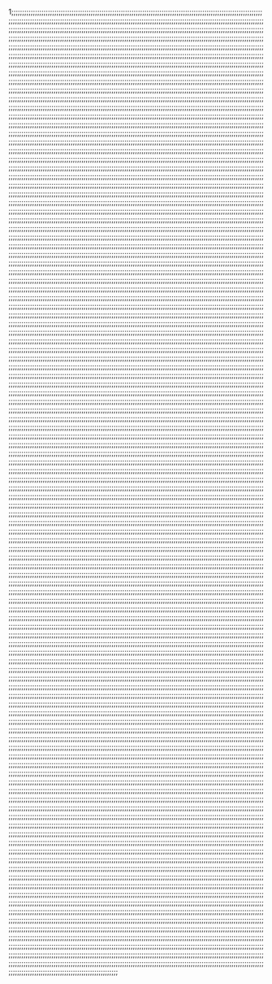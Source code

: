 1;;;;;;;;;;;;;;;;;;;;;;;;;;;;;;;;;;;;;;;;;;;;;;;;;;;;;;;;;;;;;;;;;;;;;;;;;;;;;;;;;;;;;;;;;;;;;;;;;;;;;;;;;;;;;;;;;;;;;;;;;;;;;;;;;;;;;;;;;;;;;;;;;;;;;;;;;;;;;;;;;;;;;;;;;;;;;;;;;;;;;;;;;;;;;;;;;;;;;;;;;;;;;;;;;;;;;;;;;;;;;;;;;;;;;;;;;;;;;;;;;;;;;;;;;;;;;;;;;;;;;;;;;;;;;;;;;;;;;;;;;;;;;;;;;;;;;;;;;;;;;;;;;;;;;;;;;;;;;;;;;;;;;;;;;;;;;;;;;;;;;;;;;;;;;;;;;;;;;;;;;;;;;;;;;;;;;;;;;;;;;;;;;;;;;;;;;;;;;;;;;;;;;;;;;;;;;;;;;;;;;;;;;;;;;;;;;;;;;;;;;;;;;;;;;;;;;;;;;;;;;;;;;;;;;;;;;;;;;;;;;;;;;;;;;;;;;;;;;;;;;;;;;;;;;;;;;;;;;;;;;;;;;;;;;;;;;;;;;;;;;;;;;;;;;;;;;;;;;;;;;;;;;;;;;;;;;;;;;;;;;;;;;;;;;;;;;;;;;;;;;;;;;;;;;;;;;;;;;;;;;;;;;;;;;;;;;;;;;;;;;;;;;;;;;;;;;;;;;;;;;;;;;;;;;;;;;;;;;;;;;;;;;;;;;;;;;;;;;;;;;;;;;;;;;;;;;;;;;;;;;;;;;;;;;;;;;;;;;;;;;;;;;;;;;;;;;;;;;;;;;;;;;;;;;;;;;;;;;;;;;;;;;;;;;;;;;;;;;;;;;;;;;;;;;;;;;;;;;;;;;;;;;;;;;;;;;;;;;;;;;;;;;;;;;;;;;;;;;;;;;;;;;;;;;;;;;;;;;;;;;;;;;;;;;;;;;;;;;;;;;;;;;;;;;;;;;;;;;;;;;;;;;;;;;;;;;;;;;;;;;;;;;;;;;;;;;;;;;;;;;;;;;;;;;;;;;;;;;;;;;;;;;;;;;;;;;;;;;;;;;;;;;;;;;;;;;;;;;;;;;;;;;;;;;;;;;;;;;;;;;;;;;;;;;;;;;;;;;;;;;;;;;;;;;;;;;;;;;;;;;;;;;;;;;;;;;;;;;;;;;;;;;;;;;;;;;;;;;;;;;;;;;;;;;;;;;;;;;;;;;;;;;;;;;;;;;;;;;;;;;;;;;;;;;;;;;;;;;;;;;;;;;;;;;;;;;;;;;;;;;;;;;;;;;;;;;;;;;;;;;;;;;;;;;;;;;;;;;;;;;;;;;;;;;;;;;;;;;;;;;;;;;;;;;;;;;;;;;;;;;;;;;;;;;;;;;;;;;;;;;;;;;;;;;;;;;;;;;;;;;;;;;;;;;;;;;;;;;;;;;;;;;;;;;;;;;;;;;;;;;;;;;;;;;;;;;;;;;;;;;;;;;;;;;;;;;;;;;;;;;;;;;;;;;;;;;;;;;;;;;;;;;;;;;;;;;;;;;;;;;;;;;;;;;;;;;;;;;;;;;;;;;;;;;;;;;;;;;;;;;;;;;;;;;;;;;;;;;;;;;;;;;;;;;;;;;;;;;;;;;;;;;;;;;;;;;;;;;;;;;;;;;;;;;;;;;;;;;;;;;;;;;;;;;;;;;;;;;;;;;;;;;;;;;;;;;;;;;;;;;;;;;;;;;;;;;;;;;;;;;;;;;;;;;;;;;;;;;;;;;;;;;;;;;;;;;;;;;;;;;;;;;;;;;;;;;;;;;;;;;;;;;;;;;;;;;;;;;;;;;;;;;;;;;;;;;;;;;;;;;;;;;;;;;;;;;;;;;;;;;;;;;;;;;;;;;;;;;;;;;;;;;;;;;;;;;;;;;;;;;;;;;;;;;;;;;;;;;;;;;;;;;;;;;;;;;;;;;;;;;;;;;;;;;;;;;;;;;;;;;;;;;;;;;;;;;;;;;;;;;;;;;;;;;;;;;;;;;;;;;;;;;;;;;;;;;;;;;;;;;;;;;;;;;;;;;;;;;;;;;;;;;;;;;;;;;;;;;;;;;;;;;;;;;;;;;;;;;;;;;;;;;;;;;;;;;;;;;;;;;;;;;;;;;;;;;;;;;;;;;;;;;;;;;;;;;;;;;;;;;;;;;;;;;;;;;;;;;;;;;;;;;;;;;;;;;;;;;;;;;;;;;;;;;;;;;;;;;;;;;;;;;;;;;;;;;;;;;;;;;;;;;;;;;;;;;;;;;;;;;;;;;;;;;;;;;;;;;;;;;;;;;;;;;;;;;;;;;;;;;;;;;;;;;;;;;;;;;;;;;;;;;;;;;;;;;;;;;;;;;;;;;;;;;;;;;;;;;;;;;;;;;;;;;;;;;;;;;;;;;;;;;;;;;;;;;;;;;;;;;;;;;;;;;;;;;;;;;;;;;;;;;;;;;;;;;;;;;;;;;;;;;;;;;;;;;;;;;;;;;;;;;;;;;;;;;;;;;;;;;;;;;;;;;;;;;;;;;;;;;;;;;;;;;;;;;;;;;;;;;;;;;;;;;;;;;;;;;;;;;;;;;;;;;;;;;;;;;;;;;;;;;;;;;;;;;;;;;;;;;;;;;;;;;;;;;;;;;;;;;;;;;;;;;;;;;;;;;;;;;;;;;;;;;;;;;;;;;;;;;;;;;;;;;;;;;;;;;;;;;;;;;;;;;;;;;;;;;;;;;;;;;;;;;;;;;;;;;;;;;;;;;;;;;;;;;;;;;;;;;;;;;;;;;;;;;;;;;;;;;;;;;;;;;;;;;;;;;;;;;;;;;;;;;;;;;;;;;;;;;;;;;;;;;;;;;;;;;;;;;;;;;;;;;;;;;;;;;;;;;;;;;;;;;;;;;;;;;;;;;;;;;;;;;;;;;;;;;;;;;;;;;;;;;;;;;;;;;;;;;;;;;;;;;;;;;;;;;;;;;;;;;;;;;;;;;;;;;;;;;;;;;;;;;;;;;;;;;;;;;;;;;;;;;;;;;;;;;;;;;;;;;;;;;;;;;;;;;;;;;;;;;;;;;;;;;;;;;;;;;;;;;;;;;;;;;;;;;;;;;;;;;;;;;;;;;;;;;;;;;;;;;;;;;;;;;;;;;;;;;;;;;;;;;;;;;;;;;;;;;;;;;;;;;;;;;;;;;;;;;;;;;;;;;;;;;;;;;;;;;;;;;;;;;;;;;;;;;;;;;;;;;;;;;;;;;;;;;;;;;;;;;;;;;;;;;;;;;;;;;;;;;;;;;;;;;;;;;;;;;;;;;;;;;;;;;;;;;;;;;;;;;;;;;;;;;;;;;;;;;;;;;;;;;;;;;;;;;;;;;;;;;;;;;;;;;;;;;;;;;;;;;;;;;;;;;;;;;;;;;;;;;;;;;;;;;;;;;;;;;;;;;;;;;;;;;;;;;;;;;;;;;;;;;;;;;;;;;;;;;;;;;;;;;;;;;;;;;;;;;;;;;;;;;;;;;;;;;;;;;;;;;;;;;;;;;;;;;;;;;;;;;;;;;;;;;;;;;;;;;;;;;;;;;;;;;;;;;;;;;;;;;;;;;;;;;;;;;;;;;;;;;;;;;;;;;;;;;;;;;;;;;;;;;;;;;;;;;;;;;;;;;;;;;;;;;;;;;;;;;;;;;;;;;;;;;;;;;;;;;;;;;;;;;;;;;;;;;;;;;;;;;;;;;;;;;;;;;;;;;;;;;;;;;;;;;;;;;;;;;;;;;;;;;;;;;;;;;;;;;;;;;;;;;;;;;;;;;;;;;;;;;;;;;;;;;;;;;;;;;;;;;;;;;;;;;;;;;;;;;;;;;;;;;;;;;;;;;;;;;;;;;;;;;;;;;;;;;;;;;;;;;;;;;;;;;;;;;;;;;;;;;;;;;;;;;;;;;;;;;;;;;;;;;;;;;;;;;;;;;;;;;;;;;;;;;;;;;;;;;;;;;;;;;;;;;;;;;;;;;;;;;;;;;;;;;;;;;;;;;;;;;;;;;;;;;;;;;;;;;;;;;;;;;;;;;;;;;;;;;;;;;;;;;;;;;;;;;;;;;;;;;;;;;;;;;;;;;;;;;;;;;;;;;;;;;;;;;;;;;;;;;;;;;;;;;;;;;;;;;;;;;;;;;;;;;;;;;;;;;;;;;;;;;;;;;;;;;;;;;;;;;;;;;;;;;;;;;;;;;;;;;;;;;;;;;;;;;;;;;;;;;;;;;;;;;;;;;;;;;;;;;;;;;;;;;;;;;;;;;;;;;;;;;;;;;;;;;;;;;;;;;;;;;;;;;;;;;;;;;;;;;;;;;;;;;;;;;;;;;;;;;;;;;;;;;;;;;;;;;;;;;;;;;;;;;;;;;;;;;;;;;;;;;;;;;;;;;;;;;;;;;;;;;;;;;;;;;;;;;;;;;;;;;;;;;;;;;;;;;;;;;;;;;;;;;;;;;;;;;;;;;;;;;;;;;;;;;;;;;;;;;;;;;;;;;;;;;;;;;;;;;;;;;;;;;;;;;;;;;;;;;;;;;;;;;;;;;;;;;;;;;;;;;;;;;;;;;;;;;;;;;;;;;;;;;;;;;;;;;;;;;;;;;;;;;;;;;;;;;;;;;;;;;;;;;;;;;;;;;;;;;;;;;;;;;;;;;;;;;;;;;;;;;;;;;;;;;;;;;;;;;;;;;;;;;;;;;;;;;;;;;;;;;;;;;;;;;;;;;;;;;;;;;;;;;;;;;;;;;;;;;;;;;;;;;;;;;;;;;;;;;;;;;;;;;;;;;;;;;;;;;;;;;;;;;;;;;;;;;;;;;;;;;;;;;;;;;;;;;;;;;;;;;;;;;;;;;;;;;;;;;;;;;;;;;;;;;;;;;;;;;;;;;;;;;;;;;;;;;;;;;;;;;;;;;;;;;;;;;;;;;;;;;;;;;;;;;;;;;;;;;;;;;;;;;;;;;;;;;;;;;;;;;;;;;;;;;;;;;;;;;;;;;;;;;;;;;;;;;;;;;;;;;;;;;;;;;;;;;;;;;;;;;;;;;;;;;;;;;;;;;;;;;;;;;;;;;;;;;;;;;;;;;;;;;;;;;;;;;;;;;;;;;;;;;;;;;;;;;;;;;;;;;;;;;;;;;;;;;;;;;;;;;;;;;;;;;;;;;;;;;;;;;;;;;;;;;;;;;;;;;;;;;;;;;;;;;;;;;;;;;;;;;;;;;;;;;;;;;;;;;;;;;;;;;;;;;;;;;;;;;;;;;;;;;;;;;;;;;;;;;;;;;;;;;;;;;;;;;;;;;;;;;;;;;;;;;;;;;;;;;;;;;;;;;;;;;;;;;;;;;;;;;;;;;;;;;;;;;;;;;;;;;;;;;;;;;;;;;;;;;;;;;;;;;;;;;;;;;;;;;;;;;;;;;;;;;;;;;;;;;;;;;;;;;;;;;;;;;;;;;;;;;;;;;;;;;;;;;;;;;;;;;;;;;;;;;;;;;;;;;;;;;;;;;;;;;;;;;;;;;;;;;;;;;;;;;;;;;;;;;;;;;;;;;;;;;;;;;;;;;;;;;;;;;;;;;;;;;;;;;;;;;;;;;;;;;;;;;;;;;;;;;;;;;;;;;;;;;;;;;;;;;;;;;;;;;;;;;;;;;;;;;;;;;;;;;;;;;;;;;;;;;;;;;;;;;;;;;;;;;;;;;;;;;;;;;;;;;;;;;;;;;;;;;;;;;;;;;;;;;;;;;;;;;;;;;;;;;;;;;;;;;;;;;;;;;;;;;;;;;;;;;;;;;;;;;;;;;;;;;;;;;;;;;;;;;;;;;;;;;;;;;;;;;;;;;;;;;;;;;;;;;;;;;;;;;;;;;;;;;;;;;;;;;;;;;;;;;;;;;;;;;;;;;;;;;;;;;;;;;;;;;;;;;;;;;;;;;;;;;;;;;;;;;;;;;;;;;;;;;;;;;;;;;;;;;;;;;;;;;;;;;;;;;;;;;;;;;;;;;;;;;;;;;;;;;;;;;;;;;;;;;;;;;;;;;;;;;;;;;;;;;;;;;;;;;;;;;;;;;;;;;;;;;;;;;;;;;;;;;;;;;;;;;;;;;;;;;;;;;;;;;;;;;;;;;;;;;;;;;;;;;;;;;;;;;;;;;;;;;;;;;;;;;;;;;;;;;;;;;;;;;;;;;;;;;;;;;;;;;;;;;;;;;;;;;;;;;;;;;;;;;;;;;;;;;;;;;;;;;;;;;;;;;;;;;;;;;;;;;;;;;;;;;;;;;;;;;;;;;;;;;;;;;;;;;;;;;;;;;;;;;;;;;;;;;;;;;;;;;;;;;;;;;;;;;;;;;;;;;;;;;;;;;;;;;;;;;;;;;;;;;;;;;;;;;;;;;;;;;;;;;;;;;;;;;;;;;;;;;;;;;;;;;;;;;;;;;;;;;;;;;;;;;;;;;;;;;;;;;;;;;;;;;;;;;;;;;;;;;;;;;;;;;;;;;;;;;;;;;;;;;;;;;;;;;;;;;;;;;;;;;;;;;;;;;;;;;;;;;;;;;;;;;;;;;;;;;;;;;;;;;;;;;;;;;;;;;;;;;;;;;;;;;;;;;;;;;;;;;;;;;;;;;;;;;;;;;;;;;;;;;;;;;;;;;;;;;;;;;;;;;;;;;;;;;;;;;;;;;;;;;;;;;;;;;;;;;;;;;;;;;;;;;;;;;;;;;;;;;;;;;;;;;;;;;;;;;;;;;;;;;;;;;;;;;;;;;;;;;;;;;;;;;;;;;;;;;;;;;;;;;;;;;;;;;;;;;;;;;;;;;;;;;;;;;;;;;;;;;;;;;;;;;;;;;;;;;;;;;;;;;;;;;;;;;;;;;;;;;;;;;;;;;;;;;;;;;;;;;;;;;;;;;;;;;;;;;;;;;;;;;;;;;;;;;;;;;;;;;;;;;;;;;;;;;;;;;;;;;;;;;;;;;;;;;;;;;;;;;;;;;;;;;;;;;;;;;;;;;;;;;;;;;;;;;;;;;;;;;;;;;;;;;;;;;;;;;;;;;;;;;;;;;;;;;;;;;;;;;;;;;;;;;;;;;;;;;;;;;;;;;;;;;;;;;;;;;;;;;;;;;;;;;;;;;;;;;;;;;;;;;;;;;;;;;;;;;;;;;;;;;;;;;;;;;;;;;;;;;;;;;;;;;;;;;;;;;;;;;;;;;;;;;;;;;;;;;;;;;;;;;;;;;;;;;;;;;;;;;;;;;;;;;;;;;;;;;;;;;;;;;;;;;;;;;;;;;;;;;;;;;;;;;;;;;;;;;;;;;;;;;;;;;;;;;;;;;;;;;;;;;;;;;;;;;;;;;;;;;;;;;;;;;;;;;;;;;;;;;;;;;;;;;;;;;;;;;;;;;;;;;;;;;;;;;;;;;;;;;;;;;;;;;;;;;;;;;;;;;;;;;;;;;;;;;;;;;;;;;;;;;;;;;;;;;;;;;;;;;;;;;;;;;;;;;;;;;;;;;;;;;;;;;;;;;;;;;;;;;;;;;;;;;;;;;;;;;;;;;;;;;;;;;;;;;;;;;;;;;;;;;;;;;;;;;;;;;;;;;;;;;;;;;;;;;;;;;;;;;;;;;;;;;;;;;;;;;;;;;;;;;;;;;;;;;;;;;;;;;;;;;;;;;;;;;;;;;;;;;;;;;;;;;;;;;;;;;;;;;;;;;;;;;;;;;;;;;;;;;;;;;;;;;;;;;;;;;;;;;;;;;;;;;;;;;;;;;;;;;;;;;;;;;;;;;;;;;;;;;;;;;;;;;;;;;;;;;;;;;;;;;;;;;;;;;;;;;;;;;;;;;;;;;;;;;;;;;;;;;;;;;;;;;;;;;;;;;;;;;;;;;;;;;;;;;;;;;;;;;;;;;;;;;;;;;;;;;;;;;;;;;;;;;;;;;;;;;;;;;;;;;;;;;;;;;;;;;;;;;;;;;;;;;;;;;;;;;;;;;;;;;;;;;;;;;;;;;;;;;;;;;;;;;;;;;;;;;;;;;;;;;;;;;;;;;;;;;;;;;;;;;;;;;;;;;;;;;;;;;;;;;;;;;;;;;;;;;;;;;;;;;;;;;;;;;;;;;;;;;;;;;;;;;;;;;;;;;;;;;;;;;;;;;;;;;;;;;;;;;;;;;;;;;;;;;;;;;;;;;;;;;;;;;;;;;;;;;;;;;;;;;;;;;;;;;;;;;;;;;;;;;;;;;;;;;;;;;;;;;;;;;;;;;;;;;;;;;;;;;;;;;;;;;;;;;;;;;;;;;;;;;;;;;;;;;;;;;;;;;;;;;;;;;;;;;;;;;;;;;;;;;;;;;;;;;;;;;;;;;;;;;;;;;;;;;;;;;;;;;;;;;;;;;;;;;;;;;;;;;;;;;;;;;;;;;;;;;;;;;;;;;;;;;;;;;;;;;;;;;;;;;;;;;;;;;;;;;;;;;;;;;;;;;;;;;;;;;;;;;;;;;;;;;;;;;;;;;;;;;;;;;;;;;;;;;;;;;;;;;;;;;;;;;;;;;;;;;;;;;;;;;;;;;;;;;;;;;;;;;;;;;;;;;;;;;;;;;;;;;;;;;;;;;;;;;;;;;;;;;;;;;;;;;;;;;;;;;;;;;;;;;;;;;;;;;;;;;;;;;;;;;;;;;;;;;;;;;;;;;;;;;;;;;;;;;;;;;;;;;;;;;;;;;;;;;;;;;;;;;;;;;;;;;;;;;;;;;;;;;;;;;;;;;;;;;;;;;;;;;;;;;;;;;;;;;;;;;;;;;;;;;;;;;;;;;;;;;;;;;;;;;;;;;;;;;;;;;;;;;;;;;;;;;;;;;;;;;;;;;;;;;;;;;;;;;;;;;;;;;;;;;;;;;;;;;;;;;;;;;;;;;;;;;;;;;;;;;;;;;;;;;;;;;;;;;;;;;;;;;;;;;;;;;;;;;;;;;;;;;;;;;;;;;;;;;;;;;;;;;;;;;;;;;;;;;;;;;;;;;;;;;;;;;;;;;;;;;;;;;;;;;;;;;;;;;;;;;;;;;;;;;;;;;;;;;;;;;;;;;;;;;;;;;;;;;;;;;;;;;;;;;;;;;;;;;;;;;;;;;;;;;;;;;;;;;;;;;;;;;;;;;;;;;;;;;;;;;;;;;;;;;;;;;;;;;;;;;;;;;;;;;;;;;;;;;;;;;;;;;;;;;;;;;;;;;;;;;;;;;;;;;;;;;;;;;;;;;;;;;;;;;;;;;;;;;;;;;;;;;;;;;;;;;;;;;;;;;;;;;;;;;;;;;;;;;;;;;;;;;;;;;;;;;;;;;;;;;;;;;;;;;;;;;;;;;;;;;;;;;;;;;;;;;;;;;;;;;;;;;;;;;;;;;;;;;;;;;;;;;;;;;;;;;;;;;;;;;;;;;;;;;;;;;;;;;;;;;;;;;;;;;;;;;;;;;;;;;;;;;;;;;;;;;;;;;;;;;;;;;;;;;;;;;;;;;;;;;;;;;;;;;;;;;;;;;;;;;;;;;;;;;;;;;;;;;;;;;;;;;;;;;;;;;;;;;;;;;;;;;;;;;;;;;;;;;;;;;;;;;;;;;;;;;;;;;;;;;;;;;;;;;;;;;;;;;;;;;;;;;;;;;;;;;;;;;;;;;;;;;;;;;;;;;;;;;;;;;;;;;;;;;;;;;;;;;;;;;;;;;;;;;;;;;;;;;;;;;;;;;;;;;;;;;;;;;;;;;;;;;;;;;;;;;;;;;;;;;;;;;;;;;;;;;;;;;;;;;;;;;;;;;;;;;;;;;;;;;;;;;;;;;;;;;;;;;;;;;;;;;;;;;;;;;;;;;;;;;;;;;;;;;;;;;;;;;;;;;;;;;;;;;;;;;;;;;;;;;;;;;;;;;;;;;;;;;;;;;;;;;;;;;;;;;;;;;;;;;;;;;;;;;;;;;;;;;;;;;;;;;;;;;;;;;;;;;;;;;;;;;;;;;;;;;;;;;;;;;;;;;;;;;;;;;;;;;;;;;;;;;;;;;;;;;;;;;;;;;;;;;;;;;;;;;;;;;;;;;;;;;;;;;;;;;;;;;;;;;;;;;;;;;;;;;;;;;;;;;;;;;;;;;;;;;;;;;;;;;;;;;;;;;;;;;;;;;;;;;;;;;;;;;;;;;;;;;;;;;;;;;;;;;;;;;;;;;;;;;;;;;;;;;;;;;;;;;;;;;;;;;;;;;;;;;;;;;;;;;;;;;;;;;;;;;;;;;;;;;;;;;;;;;;;;;;;;;;;;;;;;;;;;;;;;;;;;;;;;;;;;;;;;;;;;;;;;;;;;;;;;;;;;;;;;;;;;;;;;;;;;;;;;;;;;;;;;;;;;;;;;;;;;;;;;;;;;;;;;;;;;;;;;;;;;;;;;;;;;;;;;;;;;;;;;;;;;;;;;;;;;;;;;;;;;;;;;;;;;;;;;;;;;;;;;;;;;;;;;;;;;;;;;;;;;;;;;;;;;;;;;;;;;;;;;;;;;;;;;;;;;;;;;;;;;;;;;;;;;;;;;;;;;;;;;;;;;;;;;;;;;;;;;;;;;;;;;;;;;;;;;;;;;;;;;;;;;;;;;;;;;;;;;;;;;;;;;;;;;;;;;;;;;;;;;;;;;;;;;;;;;;;;;;;;;;;;;;;;;;;;;;;;;;;;;;;;;;;;;;;;;;;;;;;;;;;;;;;;;;;;;;;;;;;;;;;;;;;;;;;;;;;;;;;;;;;;;;;;;;;;;;;;;;;;;;;;;;;;;;;;;;;;;;;;;;;;;;;;;;;;;;;;;;;;;;;;;;;;;;;;;;;;;;;;;;;;;;;;;;;;;;;;;;;;;;;;;;;;;;;;;;;;;;;;;;;;;;;;;;;;;;;;;;;;;;;;;;;;;;;;;;;;;;;;;;;;;;;;;;;;;;;;;;;;;;;;;;;;;;;;;;;;;;;;;;;;;;;;;;;;;;;;;;;;;;;;;;;;;;;;;;;;;;;;;;;;;;;;;;;;;;;;;;;;;;;;;;;;;;;;;;;;;;;;;;;;;;;;;;;;;;;;;;;;;;;;;;;;;;;;;;;;;;;;;;;;;;;;;;;;;;;;;;;;;;;;;;;;;;;;;;;;;;;;;;;;;;;;;;;;;;;;;;;;;;;;;;;;;;;;;;;;;;;;;;;;;;;;;;;;;;;;;;;;;;;;;;;;;;;;;;;;;;;;;;;;;;;;;;;;;;;;;;;;;;;;;;;;;;;;;;;;;;;;;;;;;;;;;;;;;;;;;;;;;;;;;;;;;;;;;;;;;;;;;;;;;;;;;;;;;;;;;;;;;;;;;;;;;;;;;;;;;;;;;;;;;;;;;;;;;;;;;;;;;;;;;;;;;;;;;;;;;;;;;;;;;;;;;;;;;;;;;;;;;;;;;;;;;;;;;;;;;;;;;;;;;;;;;;;;;;;;;;;;;;;;;;;;;;;;;;;;;;;;;;;;;;;;;;;;;;;;;;;;;;;;;;;;;;;;;;;;;;;;;;;;;;;;;;;;;;;;;;;;;;;;;;;;;;;;;;;;;;;;;;;;;;;;;;;;;;;;;;;;;;;;;;;;;;;;;;;;;;;;;;;;;;;;;;;;;;;;;;;;;;;;;;;;;;;;;;;;;;;;;;;;;;;;;;;;;;;;;;;;;;;;;;;;;;;;;;;;;;;;;;;;;;;;;;;;;;;;;;;;;;;;;;;;;;;;;;;;;;;;;;;;;;;;;;;;;;;;;;;;;;;;;;;;;;;;;;;;;;;;;;;;;;;;;;;;;;;;;;;;;;;;;;;;;;;;;;;;;;;;;;;;;;;;;;;;;;;;;;;;;;;;;;;;;;;;;;;;;;;;;;;;;;;;;;;;;;;;;;;;;;;;;;;;;;;;;;;;;;;;;;;;;;;;;;;;;;;;;;;;;;;;;;;;;;;;;;;;;;;;;;;;;;;;;;;;;;;;;;;;;;;;;;;;;;;;;;;;;;;;;;;;;;;;;;;;;;;;;;;;;;;;;;;;;;;;;;;;;;;;;;;;;;;;;;;;;;;;;;;;;;;;;;;;;;;;;;;;;;;;;;;;;;;;;;;;;;;;;;;;;;;;;;;;;;;;;;;;;;;;;;;;;;;;;;;;;;;;;;;;;;;;;;;;;;;;;;;;;;;;;;;;;;;;;;;;;;;;;;;;;;;;;;;;;;;;;;;;;;;;;;;;;;;;;;;;;;;;;;;;;;;;;;;;;;;;;;;;;;;;;;;;;;;;;;;;;;;;;;;;;;;;;;;;;;;;;;;;;;;;;;;;;;;;;;;;;;;;;;;;;;;;;;;;;;;;;;;;;;;;;;;;;;;;;;;;;;;;;;;;;;;;;;;;;;;;;;;;;;;;;;;;;;;;;;;;;;;;;;;;;;;;;;;;;;;;;;;;;;;;;;;;;;;;;;;;;;;;;;;;;;;;;;;;;;;;;;;;;;;;;;;;;;;;;;;;;;;;;;;;;;;;;;;;;;;;;;;;;;;;;;;;;;;;;;;;;;;;;;;;;;;;;;;;;;;;;;;;;;;;;;;;;;;;;;;;;;;;;;;;;;;;;;;;;;;;;;;;;;;;;;;;;;;;;;;;;;;;;;;;;;;;;;;;;;;;;;;;;;;;;;;;;;;;;;;;;;;;;;;;;;;;;;;;;;;;;;;;;;;;;;;;;;;;;;;;;;;;;;;;;;;;;;;;;;;;;;;;;;;;;;;;;;;;;;;;;;;;;;;;;;;;;;;;;;;;;;;;;;;;;;;;;;;;;;;;;;;;;;;;;;;;;;;;;;;;;;;;;;;;;;;;;;;;;;;;;;;;;;;;;;;;;;;;;;;;;;;;;;;;;;;;;;;;;;;;;;;;;;;;;;;;;;;;;;;;;;;;;;;;;;;;;;;;;;;;;;;;;;;;;;;;;;;;;;;;;;;;;;;;;;;;;;;;;;;;;;;;;;;;;;;;;;;;;;;;;;;;;;;;;;;;;;;;;;;;;;;;;;;;;;;;;;;;;;;;;;;;;;;;;;;;;;;;;;;;;;;;;;;;;;;;;;;;;;;;;;;;;;;;;;;;;;;;;;;;;;;;;;;;;;;;;;;;;;;;;;;;;;;;;;;;;;;;;;;;;;;;;;;;;;;;;;;;;;;;;;;;;;;;;;;;;;;;;;;;;;;;;;;;;;;;;;;;;;;;;;;;;;;;;;;;;;;;;;;;;;;;;;;;;;;;;;;;;;;;;;;;;;;;;;;;;;;;;;;;;;;;;;;;;;;;;;;;;;;;;;;;;;;;;;;;;;;;;;;;;;;;;;;;;;;;;;;;;;;;;;;;;;;;;;;;;;;;;;;;;;;;;;;;;;;;;;;;;;;;;;;;;;;;;;;;;;;;;;;;;;;;;;;;;;;;;;;;;;;;;;;;;;;;;;;;;;;;;;;;;;;;;;;;;;;;;;;;;;;;;;;;;;;;;;;;;;;;;;;;;;;;;;;;;;;;;;;;;;;;;;;;;;;;;;;;;;;;;;;;;;;;;;;;;;;;;;;;;;;;;;;;;;;;;;;;;;;;;;;;;;;;;;;;;;;;;;;;;;;;;;;;;;;;;;;;;;;;;;;;;;;;;;;;;;;;;;;;;;;;;;;;;;;;;;;;;;;;;;;;;;;;;;;;;;;;;;;;;;;;;;;;;;;;;;;;;;;;;;;;;;;;;;;;;;;;;;;;;;;;;;;;;;;;;;;;;;;;;;;;;;;;;;;;;;;;;;;;;;;;;;;;;;;;;;;;;;;;;;;;;;;;;;;;;;;;;;;;;;;;;;;;;;;;;;;;;;;;;;;;;;;;;;;;;;;;;;;;;;;;;;;;;;;;;;;;;;;;;;;;;;;;;;;;;;;;;;;;;;;;;;;;;;;;;;;;;;;;;;;;;;;;;;;;;;;;;;;;;;;;;;;;;;;;;;;;;;;;;;;;;;;;;;;;;;;;;;;;;;;;;;;;;;;;;;;;;;;;;;;;;;;;;;;;;;;;;;;;;;;;;;;;;;;;;;;;;;;;;;;;;;;;;;;;;;;;;;;;;;;;;;;;;;;;;;;;;;;;;;;;;;;;;;;;;;;;;;;;;;;;;;;;;;;;;;;;;;;;;;;;;;;;;;;;;;;;;;;;;;;;;;;;;;;;;;;;;;;;;;;;;;;;;;;;;;;;;;;;;;;;;;;;;;;;;;;;;;;;;;;;;;;;;;;;;;;;;;;;;;;;;;;;;;;;;;;;;;;;;;;;;;;;;;;;;;;;;;;;;;;;;;;;;;;;;;;;;;;;;;;;;;;;;;;;;;;;;;;;;;;;;;;;;;;;;;;;;;;;;;;;;;;;;;;;;;;;;;;

